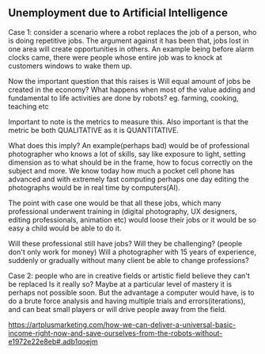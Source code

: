 ## Unemployment due to Artificial Intelligence

Case 1: consider a scenario where a robot replaces the job of a person, who is doing repetitive jobs.
The argument against it has been that, jobs lost in one area will create opportunities in others. An example being before alarm clocks came, there were people whose entire job was to knock at customers windows to wake them up.

Now the important question that this raises is
Will equal amount of jobs be created in the economy?
What happens when most of the value adding and fundamental to life activities are done by robots?
eg. farming, cooking, teaching etc

Important to note is the metrics to measure this.
Also important is that the metric be both QUALITATIVE as it is QUANTITATIVE.

What does this imply?
An example(perhaps bad) would be of professional photographer who knows a lot of skills, say like exposure to light, setting dimension as to what should be in the frame, how to focus correctly on the subject and more. We know today how much a pocket cell phone has advanced and with extremely fast computing perhaps one day editing the photographs would be in real time by computers(AI).

The point with case one would be that all these jobs, which many professional underwent training in (digital photography, UX designers, editing professionals, animation etc) would loose their jobs or it would be so easy a child would be able to do it.

Will these professional still have jobs?
Will they be challenging? (people don't only work for money)
Will a photographer with 15 years of experience, suddenly or gradually without many client be able to change professions?


Case 2: people who are in creative fields or artistic field believe they can't be replaced
Is it really so?
Maybe at a particular level of mastery it is perhaps not possible soon. But the advantage a computer would have, is to do a brute force analysis and having multiple trials and errors(iterations), and can beat small players or will drive people away from the field.


https://artplusmarketing.com/how-we-can-deliver-a-universal-basic-income-right-now-and-save-ourselves-from-the-robots-without-e1972e22e8eb#.adb1qoejm

